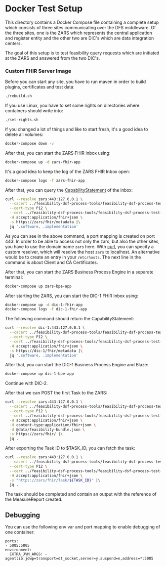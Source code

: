 # Docker Test Setup

This directory contains a Docker Compose file containing a complete setup which consists of three sites communicating
over the DFS middleware. Of the three sites, one is the ZARS which represents the central application and register
entity and the other two are DIC's which are data integration centers.

The goal of this setup is to test feasibility query requests which are initiated at the ZARS and answered from the two
DIC's.

### Custom FHIR Server Image

Before you can start any site, you have to run maven in order to build plugins, certificates and test data:

```sh
./rebuild.sh
```

If you use Linux, you have to set some rights on directories where containers should write into:

```sh
./set-rights.sh
```

If you changed a lot of things and like to start fresh, it's a good idea to delete all volumes:

```sh
docker-compose down -v
```

After that, you can start the ZARS FHIR Inbox using:

```sh
docker-compose up -d zars-fhir-app
```

It's a good idea to keep the log of the ZARS FHIR Inbox open:

```sh
docker-compose logs -f zars-fhir-app
```

After that, you can query the [CapabilityStatement][1] of the inbox:

```sh
curl --resolve zars:443:127.0.0.1 \
  --cacert ../feasibility-dsf-process-tools/feasibility-dsf-process-test-data-generator/cert/ca/testca_certificate.pem \
  --cert-type P12 \
  --cert ../feasibility-dsf-process-tools/feasibility-dsf-process-test-data-generator/cert/Webbrowser_Test_User/Webbrowser_Test_User_certificate.p12:password \
  -H accept:application/fhir+json \
  -s https://zars/fhir/metadata |\
  jq '.software, .implementation'
```

As you can see in the above command, a port mapping is created on port 443. In order to be able to access not only the
zars, but also the other sites, you have to use the domain name `zars` here. With [curl][2], you can specify a custom
resolver, which will resolve the host `zars` to localhost. An alternative would be to create an entry in
your `/etc/hosts`. The next line in the command is about Client and CA Certificates.

After that, you can start the ZARS Business Process Engine in a separate terminal:

```sh
docker-compose up zars-bpe-app
```

After starting the ZARS, you can start the DIC-1 FHIR Inbox using:

```sh
docker-compose up -d dic-1-fhir-app
docker-compose logs -f dic-1-fhir-app
```

The following command should return the CapabilityStatement:

```sh
curl --resolve dic-1:443:127.0.0.1 \
  --cacert ../feasibility-dsf-process-tools/feasibility-dsf-process-test-data-generator/cert/ca/testca_certificate.pem \
  --cert-type P12 \
  --cert ../feasibility-dsf-process-tools/feasibility-dsf-process-test-data-generator/cert/Webbrowser_Test_User/Webbrowser_Test_User_certificate.p12:password \
  -H accept:application/fhir+json \
  -s https://dic-1/fhir/metadata |\
  jq '.software, .implementation'
```

After that, you can start the DIC-1 Business Process Engine and Blaze:

```sh
docker-compose up dic-1-bpe-app
```

Continue with DIC-2.

After that we can POST the first Task to the ZARS:

```sh
curl --resolve zars:443:127.0.0.1 \
  --cacert ../feasibility-dsf-process-tools/feasibility-dsf-process-test-data-generator/cert/ca/testca_certificate.pem \
  --cert-type P12 \
  --cert ../feasibility-dsf-process-tools/feasibility-dsf-process-test-data-generator/cert/Webbrowser_Test_User/Webbrowser_Test_User_certificate.p12:password \
  -H accept:application/fhir+json \
  -H content-type:application/fhir+json \
  -d @data/feasibility-bundle.json \
  -s https://zars/fhir/ |\
  jq .
```

After exporting the Task ID to $TASK_ID, you can fetch the task:

```sh
curl --resolve zars:443:127.0.0.1 \
  --cacert ../feasibility-dsf-process-tools/feasibility-dsf-process-test-data-generator/cert/ca/testca_certificate.pem \
  --cert-type P12 \
  --cert ../feasibility-dsf-process-tools/feasibility-dsf-process-test-data-generator/cert/Webbrowser_Test_User/Webbrowser_Test_User_certificate.p12:password \
  -H accept:application/fhir+json \
  -s "https://zars/fhir/Task/${TASK_ID}" |\
  jq .
```

The task should be completed and contain an output with the reference of the MeasureReport created.

## Debugging

You can use the following env var and port mapping to enable debugging of one container:

```
ports:
- 5005:5005
environment:
  EXTRA_JVM_ARGS: -agentlib:jdwp=transport=dt_socket,server=y,suspend=n,address=*:5005
```

[1]: <https://www.hl7.org/fhir/capabilitystatement.html>

[2]: <https://curl.se>
